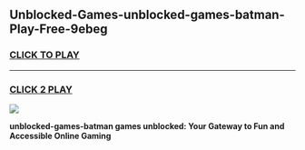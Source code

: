 
## Unblocked-Games-unblocked-games-batman-Play-Free-9ebeg
<h3>
<a href="https://premium76.site?title=unblocked-games-batman&ref=20M">CLICK TO PLAY</a></h3>
<hr>

<h3>
<a href="https://premium76.site?title=unblocked-games-batman&ref=20M">CLICK 2 PLAY</a>
  
</h3>

<a href="https://premium76.site?title=unblocked-games-batman&ref=19M"><img src="https://clearcache.store/games.png"></a>


**unblocked-games-batman games unblocked: Your Gateway to Fun and Accessible Online Gaming**
